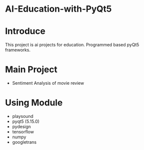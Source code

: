 # AI-Education-with-PyQt5

# Introduce

This project is ai projects for education. Programmed based pyQt5 frameworks.

# Main Project
- Sentiment Analysis of movie review

# Using Module

- playsound
- pyqt5 (5.15.0)
- pydesign
- tensorflow
- numpy
- googletrans
